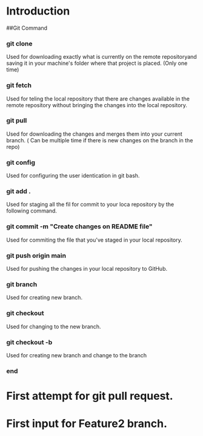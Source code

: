 # Introduction

##Git Command

### git clone
Used for downloading exactly what is currently on the remote repositoryand saving it in your machine's folder where that project is placed. (Only one time)

### git fetch
Used for teling the local repository that there are changes available in the remote repository without bringing the changes into the local repository.

### git pull
Used for downloading the changes and merges them into your current branch. ( Can be multiple time if there is new changes on the branch in the repo)

### git config
Used for configuring the user identication in git bash.

### git add .
Used for staging all the fil for commit to your loca repository by the following command. 

### git commit -m "Create changes on README file"
Used for commiting the file that you've staged in your local repository.

### git push origin main
Used for pushing the changes in your local repository to GitHub.

### git branch <New Branch Name>
Used for creating new branch.

### git checkout <New Branch Name>
Used for changing to the new branch.

### git checkout -b <New Branch Name>
Used for creating new branch and change to the branch

### end

# First attempt for git pull request.

# First input for Feature2 branch.

